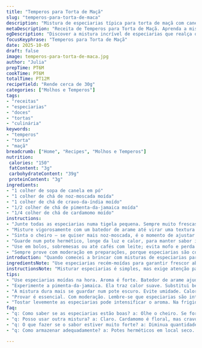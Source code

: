 ```yaml
---
title: "Temperos para Torta de Maçã"
slug: "temperos-para-torta-de-maca"
description: "Mistura de especiarias típica para torta de maçã com canela, noz-moscada, cravo, gengibre e cardamomo. Ajustes mínimos em quantidades para equilibrar aroma e sabor, substituição do gengibre por pimenta-da-jamaica para um toque inesperado. Mistura feita para realçar sabor sem dominar a fruta, resultado de várias experiências e testes táteis. Uso da mistura tanto para massas quanto recheios, com dicas para armazenar e conservar o frescor das especiarias. Receita prática, levando em conta variações sazonais e substituições comuns no Brasil."
metaDescription: "Receita de Temperos para Torta de Maçã. Aprenda a mistura perfeita de especiarias que transforma sua torta."
ogDescription: "Discover a mistura incrível de especiarias que realça o sabor da torta de maçã. Experimente essa receita."
focusKeyphrase: "Temperos para Torta de Maçã"
date: 2025-10-05
draft: false
image: temperos-para-torta-de-maca.jpg
author: "Julia"
prepTime: PT6M
cookTime: PT6M
totalTime: PT12M
recipeYield: "Rende cerca de 30g"
categories: ["Molhos e Temperos"]
tags:
- "receitas"
- "especiarias"
- "doces"
- "tortas"
- "culinária"
keywords:
- "temperos"
- "torta"
- "maçã"
breadcrumb: ["Home", "Recipes", "Molhos e Temperos"]
nutrition: 
 calories: "150"
 fatContent: "3g"
 carbohydrateContent: "39g"
 proteinContent: "3g"
ingredients:
- "1 colher de sopa de canela em pó"
- "1 colher de chá de noz-moscada moída"
- "1 colher de chá de cravo-da-índia moído"
- "1/2 colher de chá de pimenta-da-jamaica moída"
- "1/4 colher de chá de cardamomo moído"
instructions:
- "Junte todas as especiarias numa tigela pequena. Sempre muito frescas para aroma potente."
- "Misture vigorosamente com um batedor de arame até virar uma textura homogênea e cor uniforme."
- "Sinta o cheiro – se quiser mais noz-moscada, é o momento de ajustar."
- "Guarde num pote hermético, longe da luz e calor, para manter sabor intenso."
- "Use em bolos, sobremesas ou até cafés com leite; evita mofo e perda de aroma."
- "Sempre prove com moderação em preparações, porque especiarias são como sal – demais estraga tudo."
introduction: "Quando comecei a brincar com misturas de especiarias para doces, descobri que simples ajustes fazem toda diferença. Canela e noz-moscada sempre foram a base, mas achei que precisava de mais complexidade – daí experimentei trocar o gengibre por pimenta-da-jamaica, resultado inesperado que adicionou um calor suave ao fundo. O som do arame batendo nas especiarias moídas, o aroma que invade a cozinha, tudo conversa com a alquimia do preparo. Essa mistura virou curinga para tortas, bolos e até para dar charme em cafés rápidos, com a certeza de que o equilíbrio não é só medida, é paladar. Aprender o ponto visual e olfativo é tão essencial quanto o tempo. Multiplique e adapte, que não tem erro."
ingredientsNote: "Use especiarias recém-moídas para garantir frescor absoluto. Canela em pau moída na hora ou em pó de boa qualidade traz notas doces e picantes vibrantes. Noz-moscada e cravo intensificam o aroma, mas cuidado para não exagerar; pimenta-da-jamaica substitui o gengibre dando um leve toque exótico. Se não tiver cardamomo, uma pitada de anis estrelado moído funciona, mas o cardamomo acrescenta um toque floral imbatível. Sempre peneire depois de misturar para evitar pedaços maiores, que podem desarmonizar a textura. Guarde em potes de vidro escuro de preferência, longe de umidade e calor, que tiram o sabor das especiarias rápido."
instructionsNote: "Misturar especiarias é simples, mas exige atenção para evitar grumos e garantir uniformidade. Usar batedor de arame ajuda a incorporar tudo sem agredir aromas delicados. Aproveite o cheiro para ajustar – se algo estiver apagado, aumente pouco. Armazenar corretamente é vital para que a mistura dure meses sem perder potência. Se quiser acelerar o aroma antes de usar, toste as especiarias ligeiramente numa frigideira seca, mexendo sempre até sentir o cheiro ascender, mas cuidado para não queimar. Essa receita é base; varie a quantidade conforme o uso, lembrando que especiarias são pequenas doses de magia — exageros matam qualquer prato."
tips:
- "Use especiarias moídas na hora. Aroma é forte. Batedor de arame ajuda na mistura. Sinta a textura. Peneire depois. Retire grumos. Ajuste as quantidades."
- "Experimente a pimenta-da-jamaica. Ela traz calor suave. Substitui bem. Nota exótica sem brigar com a maçã. Se não tiver cardamomo, use anis. Funciona."
- "A mistura dura mais se guardar num pote escuro. Evite umidade. Calor estraga o sabor. Feche bem. Armazenamento vital para frescor. Dura meses."
- "Provar é essencial. Com moderação. Lembre-se que especiarias são intensas. Achar equilíbrio entre doce e picante é a chave. Menos é mais, na dúvida adiciona pouco."
- "Tostar levemente as especiarias pode intensificar o aroma. Na frigideira seca, mexer sempre. Não deixar queimar. Sinal de que já está pronto é o cheiro que invade a cozinha."
faq:
- "q: Como saber se as especiarias estão boas? a: Olhe o cheiro. Se for fraco, jogue fora. Aroma fresco é fundamental. Canela em pau dura mais."
- "q: Posso usar outra mistura? a: Claro. Cardamomo é floral, mas cravo também serve. Inovações são bem-vindas. Ajuste conforme seu paladar."
- "q: O que fazer se o sabor estiver muito forte? a: Diminua quantidade na próxima. Especiarias muito potentes podem dominar tudo. Sempre faça testes antes."
- "q: Como armazenar adequadamente? a: Potes herméticos em local seco. Evite luz. Pode usar vidro escuro. Não acumule umidade. É crucial."

---
```

